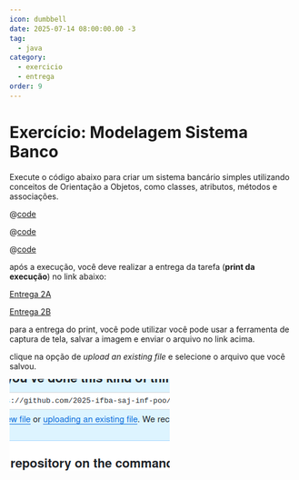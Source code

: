 ```yaml
---
icon: dumbbell
date: 2025-07-14 08:00:00.00 -3
tag:
  - java
category:
  - exercicio
  - entrega
order: 9
---
```


# Exercício: Modelagem Sistema Banco 

Execute o código abaixo para criar um sistema bancário simples utilizando conceitos de Orientação a Objetos, como classes, atributos, métodos e associações.

@[code](../code/listExemploBanco/Conta.java)

@[code](../code/listExemploBanco/Agencia.java)

@[code](../code/listExemploBanco/App.java)

após a execução, você deve realizar a entrega da tarefa (**print da execução**) no link abaixo:


[Entrega 2A](https://classroom.github.com/a/Se2V0BCJ)

[Entrega 2B](https://classroom.github.com/a/M5JXI-BD)

para a entrega do print, você pode utilizar você pode usar a ferramenta de captura de tela, salvar a imagem e enviar o arquivo no link acima.

clique na opção de *upload an existing file* e selecione o arquivo que você salvou.

![](../img/UploadFileGit.png)